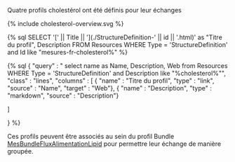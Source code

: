 
Quatre profils cholestérol ont été définis pour leur échanges


<div class="figure" style="width:100%;">
    <p>{% include cholesterol-overview.svg %}</p>
</div>


{% sql SELECT '[' || Title || '](./StructureDefinition-' || id || '.html)' as "Titre du profil", Description FROM Resources WHERE Type = 'StructureDefinition' and Id like "mesures-fr-cholesterol%" %}


{% sql {
  "query" : " select name as Name, Description, Web from Resources  WHERE Type = 'StructureDefinition' and Description like "%cholesterol%"",
  "class" : "lines",
  "columns" : [
    { "name" : "Titre du profil", "type" : "link", "source" : "Name", "target" : "Web"},
    { "name" : "Description", "type" : "markdown", "source" : "Description"}

  ]

} %}



Ces profils peuvent être associés au sein du profil Bundle [MesBundleFluxAlimentationLipid](./StructureDefinition-mesures-bundle-flux-alimentation-lipid.html) pour permettre leur échange de manière groupée.
